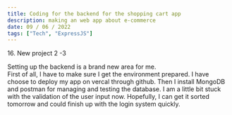 ```yaml
---
title: Coding for the backend for the shopping cart app
description: making an web app about e-commerce
date: 09 / 06 / 2022
tags: ["Tech", "ExpressJS"]
---
```


<p>16. New project 2 -3 </p>


<p> Setting up the backend is a brand new area for me.<br />
First of all, I have to make sure I get the environment prepared. I have choose to deploy my app on vercal through github. Then I install MongoDB and postman for managing and testing the database. I am a little bit stuck with the validation of the user input now. Hopefully, I can get it sorted tomorrow and could finish up with the login system quickly.
</p>
